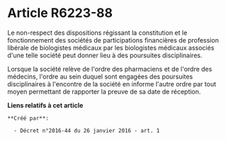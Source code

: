 # Article R6223-88

Le non-respect des dispositions régissant la constitution et le fonctionnement des sociétés de participations financières de
profession libérale de biologistes médicaux par les biologistes médicaux associés d'une telle société peut donner lieu à des
poursuites disciplinaires. 

Lorsque la société relève de l'ordre des pharmaciens et de l'ordre des médecins, l'ordre au sein duquel sont engagées des
poursuites disciplinaires à l'encontre de la société en informe l'autre ordre par tout moyen permettant de rapporter la
preuve de sa date de réception.

**Liens relatifs à cet article**

	**Créé par**:

	  - Décret n°2016-44 du 26 janvier 2016 - art. 1
